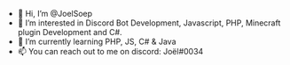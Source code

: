 - 👋 Hi, I’m @JoelSoep
- 👀 I’m interested in Discord Bot Development, Javascript, PHP, Minecraft plugin Development and C#.
- 🌱 I’m currently learning PHP, JS, C# & Java
- 📫 You can reach out to me on discord: Joël#0034

<!---
JoelSoep/JoelSoep is a ✨ special ✨ repository because its `README.md` (this file) appears on your GitHub profile.
You can click the Preview link to take a look at your changes.
--->
